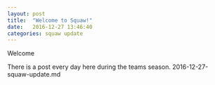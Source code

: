 ```yaml
---
layout: post
title:  "Welcome to Squaw!"
date:   2016-12-27 13:46:40
categories: squaw update
---
```

Welcome 

There is a post every day here during the teams season.
2016-12-27-squaw-update.md
